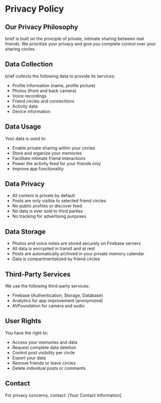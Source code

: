 # Privacy Policy

## Our Privacy Philosophy

brief is built on the principle of private, intimate sharing between real friends. We prioritize your privacy and give you complete control over your sharing circles.

## Data Collection

brief collects the following data to provide its services:
- Profile information (name, profile picture)
- Photos (front and back camera)
- Voice recordings
- Friend circles and connections
- Activity data
- Device information

## Data Usage

Your data is used to:
- Enable private sharing within your circles
- Store and organize your memories
- Facilitate intimate friend interactions
- Power the activity feed for your friends only
- Improve app functionality

## Data Privacy

- All content is private by default
- Posts are only visible to selected friend circles
- No public profiles or discover feed
- No data is ever sold to third parties
- No tracking for advertising purposes

## Data Storage

- Photos and voice notes are stored securely on Firebase servers
- All data is encrypted in transit and at rest
- Posts are automatically archived in your private memory calendar
- Data is compartmentalized by friend circles

## Third-Party Services

We use the following third-party services:
- Firebase (Authentication, Storage, Database)
- Analytics for app improvement (anonymized)
- AVFoundation for camera and audio

## User Rights

You have the right to:
- Access your memories and data
- Request complete data deletion
- Control post visibility per circle
- Export your data
- Remove friends or leave circles
- Delete individual posts or comments

## Contact

For privacy concerns, contact: [Your Contact Information] 